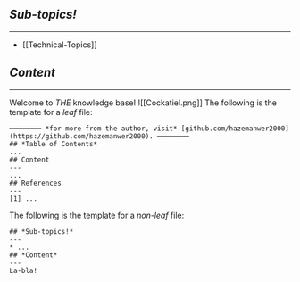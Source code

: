 ## *Sub-topics!*
---
* [[Technical-Topics]]
## *Content*
---
Welcome to *THE* knowledge base!
![[Cockatiel.png]]
The following is the template for a *leaf* file:

```
──────── *for more from the author, visit* [github.com/hazemanwer2000](https://github.com/hazemanwer2000). ────────
## *Table of Contents*
...
## Content
---
...
## References
---
[1] ...
```

The following is the template for a *non-leaf* file:

```
## *Sub-topics!*
---
* ...
## *Content*
---
La-bla!
```